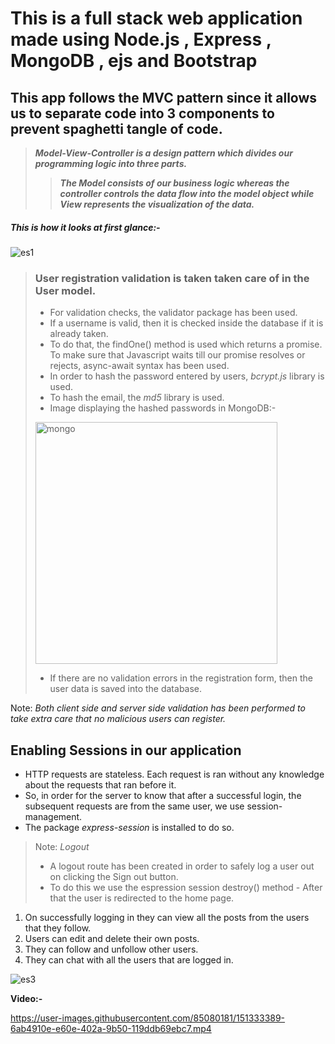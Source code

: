 # This is a full stack web application made using **Node.js** , **Express** , **MongoDB** , **ejs** and **Bootstrap**



## This app follows the MVC pattern since it allows us to separate code into 3 components to prevent spaghetti tangle of code.



>***Model-View-Controller is a design pattern which divides our programming logic into three parts.***
>
>>***The *Model* consists of our business logic whereas the controller controls the data flow into the model object while *View* represents the visualization of the data.***

##### This is how it looks at first glance:-
![es1](https://user-images.githubusercontent.com/85080181/151331405-d5a20d64-8684-4586-8cea-fd0fa3b234f1.PNG)

> ### User registration validation is taken taken care of in the User model.
> 
> - For validation checks, the validator package has been used.
> - If a username is valid, then it is checked inside the database if it is already taken. 
> - To do that, the findOne() method is used which returns a promise. To make sure that Javascript waits till our promise resolves or rejects, async-await syntax has been used.
> - In order to hash the password entered by users, *bcrypt.js* library is used.
> - To hash the email, the *md5* library is used.
> - Image displaying the hashed passwords in MongoDB:-
> <img width="387" alt="mongo" src="https://user-images.githubusercontent.com/85080181/152190429-0158f81c-3595-4c61-a642-87d8de9feac1.PNG">
> 
> - If there are no validation errors in the registration form, then the user data is saved into the database.

Note: *Both client side and server side validation has been performed to take extra care that no malicious users can register.*

## Enabling Sessions in our application

+ HTTP requests are stateless. Each request is ran without any knowledge about the requests that ran before it.
+ So, in order for the server to know that after a successful login, the subsequent requests are from the same user, we use session-management.
+ The package *express-session* is installed to do so.

> Note: *Logout*
> - A logout route has been created in order to safely log a user out on clicking the Sign out button.
> - To do this we use the espression session destroy() method -  After that the user is redirected to the home page.




1) On successfully logging in they can view all the posts from the users that they follow.
2) Users can edit and delete their own posts.
3) They can follow and unfollow other users.
4) They can chat with all the users that are logged in.

![es3](https://user-images.githubusercontent.com/85080181/151332924-cb45ba71-706c-4075-b9e1-f824d1b31f45.PNG)


**Video:-** 


https://user-images.githubusercontent.com/85080181/151333389-6ab4910e-e60e-402a-9b50-119ddb69ebc7.mp4




